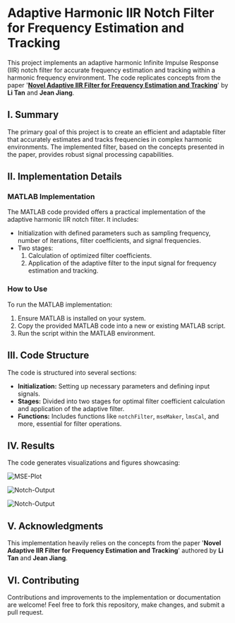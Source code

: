 # Adaptive Harmonic IIR Notch Filter for Frequency Estimation and Tracking

This project implements an adaptive harmonic Infinite Impulse Response (IIR) notch filter for accurate frequency estimation and tracking within a harmonic frequency environment. The code replicates concepts from the paper '[**Novel Adaptive IIR Filter for Frequency Estimation and Tracking**](https://ieeexplore.ieee.org/abstract/document/5230818?casa_token=DxMDCnTBnXsAAAAA:7CzY9qnxx0hZpN2GDohJ8RIwSNdo1HdZTcJAVAbHwrXt3lDEC-vWlLXdHvxsNy85QNDFJ1wv5nT3)' by **Li Tan** and **Jean Jiang**.


## I. Summary

The primary goal of this project is to create an efficient and adaptable filter that accurately estimates and tracks frequencies in complex harmonic environments. The implemented filter, based on the concepts presented in the paper, provides robust signal processing capabilities.

## II. Implementation Details

### MATLAB Implementation

The MATLAB code provided offers a practical implementation of the adaptive harmonic IIR notch filter. It includes:

- Initialization with defined parameters such as sampling frequency, number of iterations, filter coefficients, and signal frequencies.
- Two stages: 
  1. Calculation of optimized filter coefficients.
  2. Application of the adaptive filter to the input signal for frequency estimation and tracking.

### How to Use

To run the MATLAB implementation:

1. Ensure MATLAB is installed on your system.
2. Copy the provided MATLAB code into a new or existing MATLAB script.
3. Run the script within the MATLAB environment.

## III. Code Structure

The code is structured into several sections:

- **Initialization:** Setting up necessary parameters and defining input signals.
- **Stages:** Divided into two stages for optimal filter coefficient calculation and application of the adaptive filter.
- **Functions:** Includes functions like `notchFilter`, `mseMaker`, `lmsCal`, and more, essential for filter operations.

## IV. Results

The code generates visualizations and figures showcasing:

![MSE-Plot](https://github.com/M-Moeini/Novel-Adaptive-IIR-Filter-for-Frequency-Estimation-and-Tracking/blob/master/Results/MSE-Plot.png)



![Notch-Output](https://github.com/M-Moeini/Novel-Adaptive-IIR-Filter-for-Frequency-Estimation-and-Tracking/blob/master/Results/Notch-Output.png)



![Notch-Output](https://github.com/M-Moeini/Novel-Adaptive-IIR-Filter-for-Frequency-Estimation-and-Tracking/blob/master/Results/Notch-Output.png)

## V. Acknowledgments

This implementation heavily relies on the concepts from the paper '**Novel Adaptive IIR Filter for Frequency Estimation and Tracking**' authored by **Li Tan** and **Jean Jiang**.

## VI. Contributing

Contributions and improvements to the implementation or documentation are welcome! Feel free to fork this repository, make changes, and submit a pull request.

